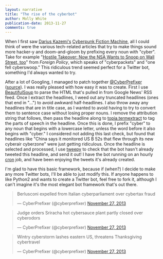 ```yaml
---
layout: narrative
title: "The rise of the cyberbot"
author: Molly White
publication-date: 2013-11-27
comments: true
---
```


When I first saw <a href="http://tinysubversions.com/">Darius Kazemi's</a> <a href="http://tinysubversions.com/stuff/cyberfiction/">Cyberpunk Fiction Machine</a>, all I could think of were the various tech-related articles that try to make things sound more hacker-y and doom-and-gloom by prefixing every noun with "cyber". Take for example "<a href="http://killerapps.foreignpolicy.com/posts/2013/10/08/hostile_takeover_now_the_nsa_wants_to_watch_wall_streets_networks_too">Hostile Takeover: Now the NSA Wants to Snoop on Wall Street, too</a>" from <em>Foreign Policy</em>, which speaks of "cyberpackets" and "one fell cyberswoop." This ridiculous trend seemed perfect for a Twitter bot, something I'd always wanted to try.

After a lot of Googling, I managed to patch together <a href="https://twitter.com/cyberprefixer">@CyberPrefixer</a> (<a href="https://github.com/molly/CyberPrefixer">source</a>). I was really pleased with how easy it was to create. First I use <a href="http://www.crummy.com/software/BeautifulSoup/">BeautifulSoup</a> to parse the HTML that's pulled in from Google News' RSS feed. Once I extract the headlines, I weed out any truncated headlines (ones that end in "...") to avoid awkward half-headlines. I also throw away any headlines that are in title case, as I wanted to avoid having to try to convert them to sentence case without losing proper nouns. I remove the attribution string that follows, then pass the headline along to <a href="https://pypi.python.org/pypi/topia.termextract/">topia.termextract</a> to tag the parts of speech in the headline. Once this is done, I prefix "cyber" to any noun that begins with a lowercase letter, unless the word before it also begins with "cyber." I considered not adding this last check, but found that headlines like "China says it monitored US B 52s that flew through its new cyberair cyberzone" were just getting ridiculous. Once the headline is selected and processed, I use <a href="https://github.com/tweepy/tweepy">tweepy</a> to check that the bot hasn't already tweeted this headline, and send it out! I have the bot running on an hourly <a href="https://en.wikipedia.org/wiki/Cron">cron</a> job, and have been enjoying the tweets it's already created.

I'm glad to have this basic framework, because if (when?) I decide to make any more Twitter bots, I'll be able to just modify this. If anyone happens to like Python2 and wants to create a Twitter bot, feel free to fork it, although I can't imagine it's the most elegant bot framework that's out there.

<blockquote class="twitter-tweet" data-lang="en"><p lang="en" dir="ltr">Berlusconi expelled from Italian cyberparliament over cybertax fraud</p>&mdash; CyberPrefixer (@cyberprefixer) <a href="https://twitter.com/cyberprefixer/status/405757932375392256?ref_src=twsrc%5Etfw">November 27, 2013</a></blockquote>

<blockquote class="twitter-tweet" data-lang="en"><p lang="en" dir="ltr">Judge orders Sriracha hot cybersauce plant partly closed over cyberodors</p>&mdash; CyberPrefixer (@cyberprefixer) <a href="https://twitter.com/cyberprefixer/status/405742834776821760?ref_src=twsrc%5Etfw">November 27, 2013</a></blockquote>

<blockquote class="twitter-tweet" data-lang="en"><p lang="en" dir="ltr">Wintry cyberstorm lashes eastern US, threatens Thanksgiving cybertravel</p>&mdash; CyberPrefixer (@cyberprefixer) <a href="https://twitter.com/cyberprefixer/status/405682433708023808?ref_src=twsrc%5Etfw">November 27, 2013</a></blockquote>

<script async src="https://platform.twitter.com/widgets.js" charset="utf-8"></script>


